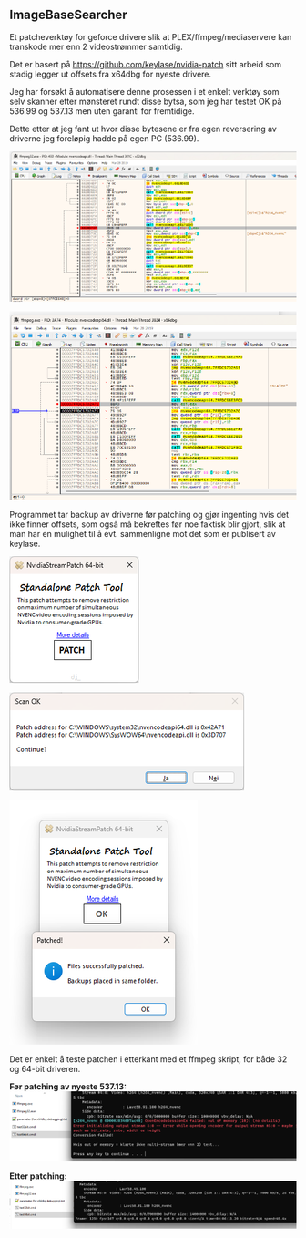 ## ImageBaseSearcher

Et patcheverktøy for geforce drivere slik at PLEX/ffmpeg/mediaservere kan transkode mer enn 2 videostrømmer samtidig.  

Det er basert på https://github.com/keylase/nvidia-patch sitt arbeid som stadig legger ut offsets fra x64dbg for nyeste drivere.  

Jeg har forsøkt å automatisere denne prosessen i et enkelt verktøy som selv skanner etter mønsteret rundt disse bytsa, som jeg har testet OK på 536.99 og 537.13 men uten garanti for fremtidige.  

Dette etter at jeg fant ut hvor disse bytesene er fra egen reversering av driverne jeg foreløpig hadde på egen PC (536.99).  

![Example UI_1](1.png) 
 
![Example UI_1](2.png) 
 
Programmet tar backup av driverne før patching og gjør ingenting hvis det ikke finner offsets, som også må bekreftes før noe faktisk blir gjort, slik at man har en mulighet til å evt. sammenligne mot det som er publisert av keylase.  

![Example UI_1](3.png) 

![Example UI_1](4.png) 

![Example UI_1](5.png) 

Det er enkelt å teste patchen i etterkant med et ffmpeg skript, for både 32 og 64-bit driveren.  
 
**Før patching av nyeste 537.13:**  
![Example UI_1](6.png) 

**Etter patching:**  
![Example UI_1](7.png) 
 
 